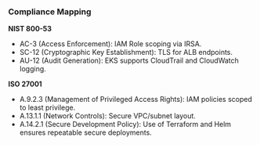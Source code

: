 ### Compliance Mapping

**NIST 800-53**
- AC-3 (Access Enforcement): IAM Role scoping via IRSA.
- SC-12 (Cryptographic Key Establishment): TLS for ALB endpoints.
- AU-12 (Audit Generation): EKS supports CloudTrail and CloudWatch logging.

**ISO 27001**
- A.9.2.3 (Management of Privileged Access Rights): IAM policies scoped to least privilege.
- A.13.1.1 (Network Controls): Secure VPC/subnet layout.
- A.14.2.1 (Secure Development Policy): Use of Terraform and Helm ensures repeatable secure deployments.

